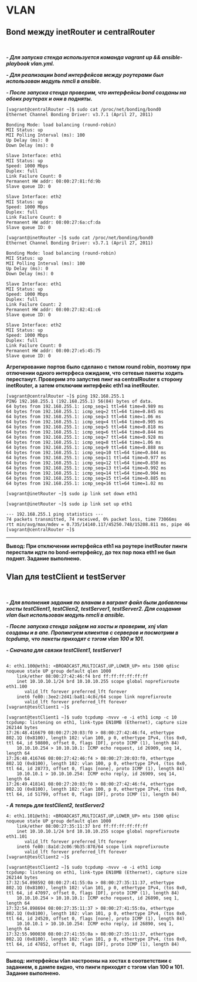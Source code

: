 # VLAN

## Bond между inetRouter и centralRouter
<br>

***- Для запуска стенда используется команда vagrant up && ansible-playbook vlan.yml.***

***- Для реализации bond интерфейсов между роутерами был использован модуль nmcli в ansible.***

***- После запуска стенда проверим, что интерфейсы bond созданы на обоих роутерах и они в подняты.***

```console
[vagrant@centralRouter ~]$ sudo cat /proc/net/bonding/bond0 
Ethernet Channel Bonding Driver: v3.7.1 (April 27, 2011)

Bonding Mode: load balancing (round-robin)
MII Status: up
MII Polling Interval (ms): 100
Up Delay (ms): 0
Down Delay (ms): 0

Slave Interface: eth1
MII Status: up
Speed: 1000 Mbps
Duplex: full
Link Failure Count: 0
Permanent HW addr: 08:00:27:81:fd:9b
Slave queue ID: 0

Slave Interface: eth2
MII Status: up
Speed: 1000 Mbps
Duplex: full
Link Failure Count: 0
Permanent HW addr: 08:00:27:6a:cf:da
Slave queue ID: 0

[vagrant@inetRouter ~]$ sudo cat /proc/net/bonding/bond0 
Ethernet Channel Bonding Driver: v3.7.1 (April 27, 2011)

Bonding Mode: load balancing (round-robin)
MII Status: up
MII Polling Interval (ms): 100
Up Delay (ms): 0
Down Delay (ms): 0

Slave Interface: eth1
MII Status: up
Speed: 1000 Mbps
Duplex: full
Link Failure Count: 2
Permanent HW addr: 08:00:27:82:41:c6
Slave queue ID: 0

Slave Interface: eth2
MII Status: up
Speed: 1000 Mbps
Duplex: full
Link Failure Count: 0
Permanent HW addr: 08:00:27:e5:45:75
Slave queue ID: 0

```

**Агрегирование портов было сделано с типом round robin, поэтому при отлючении одного интерфеса ожидаем, что сетевые пакеты ходить перестанут. Проверим это запустив пинг на centralRouter в сторону inetRouter, а затем отключим интерфейс eth1 на inetRouter.**

```console 
[vagrant@centralRouter ~]$ ping 192.168.255.1
PING 192.168.255.1 (192.168.255.1) 56(84) bytes of data.
64 bytes from 192.168.255.1: icmp_seq=1 ttl=64 time=0.989 ms
64 bytes from 192.168.255.1: icmp_seq=2 ttl=64 time=0.845 ms
64 bytes from 192.168.255.1: icmp_seq=3 ttl=64 time=1.06 ms
64 bytes from 192.168.255.1: icmp_seq=4 ttl=64 time=0.905 ms
64 bytes from 192.168.255.1: icmp_seq=5 ttl=64 time=0.818 ms
64 bytes from 192.168.255.1: icmp_seq=6 ttl=64 time=0.844 ms
64 bytes from 192.168.255.1: icmp_seq=7 ttl=64 time=0.928 ms
64 bytes from 192.168.255.1: icmp_seq=8 ttl=64 time=1.06 ms
64 bytes from 192.168.255.1: icmp_seq=9 ttl=64 time=0.888 ms
64 bytes from 192.168.255.1: icmp_seq=10 ttl=64 time=0.844 ms
64 bytes from 192.168.255.1: icmp_seq=11 ttl=64 time=0.977 ms
64 bytes from 192.168.255.1: icmp_seq=12 ttl=64 time=0.850 ms
64 bytes from 192.168.255.1: icmp_seq=13 ttl=64 time=0.992 ms
64 bytes from 192.168.255.1: icmp_seq=14 ttl=64 time=0.904 ms
64 bytes from 192.168.255.1: icmp_seq=15 ttl=64 time=0.885 ms
64 bytes from 192.168.255.1: icmp_seq=16 ttl=64 time=1.02 ms

[vagrant@inetRouter ~]$ sudo ip link set down eth1

[vagrant@inetRouter ~]$ sudo ip link set up eth1

--- 192.168.255.1 ping statistics ---
74 packets transmitted, 74 received, 0% packet loss, time 73066ms
rtt min/avg/max/mdev = 0.735/14140.117/45250.748/15208.811 ms, pipe 46
[vagrant@centralRouter ~]$ 

```
---
**Вывод: При отключении интерфейса eth1 на роутере inetRouter пинги перестали идти по bond-интерфейсу, до тех пор пока eth1 не был поднят. Задание выполнено.**
<br>

## Vlan для testClient и testServer
<br>


***- Для вполнения задания по вланам в вагрант файл были добавлены хосты testClient1, testClien2, testServer1, testServer2. Для создания vlan был использован модуль nmcli в ansible.***

***- После запуска стенда зайдем на хосты и проверим, xnj vlan  созданы и в апе. Пропингуем клиентов с серверов и посмотрим в tcpdump, что пакеты приходят с тэгом vlan 100 и 101.***

***- Cначала для связки testClient1, testServer1***
```console

4: eth1.100@eth1: <BROADCAST,MULTICAST,UP,LOWER_UP> mtu 1500 qdisc noqueue state UP group default qlen 1000
    link/ether 08:00:27:42:46:f4 brd ff:ff:ff:ff:ff:ff
    inet 10.10.10.1/24 brd 10.10.10.255 scope global noprefixroute eth1.100
       valid_lft forever preferred_lft forever
    inet6 fe80::3ee2:2d41:ba81:4c8c/64 scope link noprefixroute 
       valid_lft forever preferred_lft forever
[vagrant@testClient1 ~]$ 

[vagrant@testClient1 ~]$ sudo tcpdump -nvvv -e -i eth1 icmp -c 10
tcpdump: listening on eth1, link-type EN10MB (Ethernet), capture size 262144 bytes
17:26:48.416679 08:00:27:20:03:f0 > 08:00:27:42:46:f4, ethertype 802.1Q (0x8100), length 102: vlan 100, p 0, ethertype IPv4, (tos 0x0, ttl 64, id 50800, offset 0, flags [DF], proto ICMP (1), length 84)
    10.10.10.254 > 10.10.10.1: ICMP echo request, id 26909, seq 14, length 64
17:26:48.416746 08:00:27:42:46:f4 > 08:00:27:20:03:f0, ethertype 802.1Q (0x8100), length 102: vlan 100, p 0, ethertype IPv4, (tos 0x0, ttl 64, id 28773, offset 0, flags [none], proto ICMP (1), length 84)
    10.10.10.1 > 10.10.10.254: ICMP echo reply, id 26909, seq 14, length 64
17:26:49.418141 08:00:27:20:03:f0 > 08:00:27:42:46:f4, ethertype 802.1Q (0x8100), length 102: vlan 100, p 0, ethertype IPv4, (tos 0x0, ttl 64, id 51799, offset 0, flags [DF], proto ICMP (1), length 84)

```

***- А теперь для testClient2, testServer2***

```console
4: eth1.101@eth1: <BROADCAST,MULTICAST,UP,LOWER_UP> mtu 1500 qdisc noqueue state UP group default qlen 1000
    link/ether 08:00:27:35:11:37 brd ff:ff:ff:ff:ff:ff
    inet 10.10.10.1/24 brd 10.10.10.255 scope global noprefixroute eth1.101
       valid_lft forever preferred_lft forever
    inet6 fe80::8a1d:2c06:9b35:870/64 scope link noprefixroute 
       valid_lft forever preferred_lft forever
[vagrant@testClient2 ~]$ 

[vagrant@testClient2 ~]$ sudo tcpdump -nvvv -e -i eth1 icmp
tcpdump: listening on eth1, link-type EN10MB (Ethernet), capture size 262144 bytes
17:32:54.898592 08:00:27:41:55:0a > 08:00:27:35:11:37, ethertype 802.1Q (0x8100), length 102: vlan 101, p 0, ethertype IPv4, (tos 0x0, ttl 64, id 47097, offset 0, flags [DF], proto ICMP (1), length 84)
    10.10.10.254 > 10.10.10.1: ICMP echo request, id 26890, seq 1, length 64
17:32:54.898694 08:00:27:35:11:37 > 08:00:27:41:55:0a, ethertype 802.1Q (0x8100), length 102: vlan 101, p 0, ethertype IPv4, (tos 0x0, ttl 64, id 24520, offset 0, flags [none], proto ICMP (1), length 84)
    10.10.10.1 > 10.10.10.254: ICMP echo reply, id 26890, seq 1, length 64
17:32:55.900030 08:00:27:41:55:0a > 08:00:27:35:11:37, ethertype 802.1Q (0x8100), length 102: vlan 101, p 0, ethertype IPv4, (tos 0x0, ttl 64, id 47852, offset 0, flags [DF], proto ICMP (1), length 84)
```
---
**Вывод: интерфейсы vlan настроены на хостах в соответствии с заданием, в дампе видно, что пинги приходят с тэгом vlan 100 и 101. Задание выполнено.**

